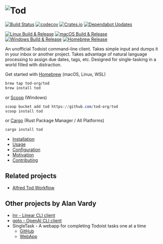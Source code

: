 # ![Tod](tod-crop.jpeg)

[![Build Status](https://github.com/tod-org/tod/workflows/ci/badge.svg)](https://github.com/tod-org/tod) [![codecov](https://codecov.io/gh/tod-org/tod/graph/badge.svg?token=9FBJK1SU0K)](https://codecov.io/gh/tod-org/tod) [![Crates.io](https://img.shields.io/crates/v/tod.svg)](https://crates.io/crates/tod) [![Dependabot Updates](https://github.com/tod-org/tod/actions/workflows/dependabot/dependabot-updates/badge.svg)](https://github.com/tod-org/tod/actions/workflows/dependabot/dependabot-updates)

[![Linux Build & Release](https://github.com/tod-org/tod/actions/workflows/release_linux.yml/badge.svg)](https://github.com/tod-org/tod/actions/workflows/release_linux.yml)
[![macOS Build & Release](https://github.com/tod-org/tod/actions/workflows/release_macos.yml/badge.svg)](https://github.com/tod-org/tod/actions/workflows/release_macos.yml)
[![Windows Build & Release](https://github.com/tod-org/tod/actions/workflows/release_windows.yml/badge.svg)](https://github.com/tod-org/tod/actions/workflows/release_windows.yml)
[![Homebrew Release](https://github.com/tod-org/homebrew-tod/actions/workflows/update_formula.yml/badge.svg)](https://github.com/tod-org/homebrew-tod/actions/workflows/update_formula.yml)

An unofficial Todoist command-line client. Takes simple input and dumps it in your inbox or another project. Takes advantage of natural language processing to assign due dates, tags, etc. Designed for single-tasking in a world filled with distraction.

Get started with [Homebrew](https://brew.sh) (macOS, Linux, WSL)

```bash
brew tap tod-org/tod
brew install tod
```

or [Scoop](https://scoop.sh/) (Windows)

```powershell
scoop bucket add tod https://github.com/tod-org/tod
scoop install tod
```

or [Cargo](https://crates.io/crates/tod) (Rust Package Manager / All Platforms)

```bash
cargo install tod
```

- [Installation](/docs/installation.md)
- [Usage](/docs/usage.md)
- [Configuration](/docs/configuration.md)
- [Motivation](/docs/motivation.md)
- [Contributing](/docs/contributing.md)

## Related projects

- [Alfred Tod Workflow](https://github.com/stacksjb/AlfredTodWorkflow)

## Other projects by Alan Vardy

- [lnr - Linear CLI client](https://github.com/alanvardy/lnr)
- [gpto - OpenAI CLI client](https://github.com/alanvardy/gpto)
- SingleTask - A webapp for completing Todoist tasks one at a time
  - [GitHub](https://github.com/alanvardy/singletask)
  - [WebApp](https://singletask-6hm5.shuttle.app)
